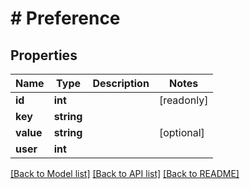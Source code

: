 # # Preference

## Properties

Name | Type | Description | Notes
------------ | ------------- | ------------- | -------------
**id** | **int** |  | [readonly]
**key** | **string** |  |
**value** | **string** |  | [optional]
**user** | **int** |  |

[[Back to Model list]](../../README.md#models) [[Back to API list]](../../README.md#endpoints) [[Back to README]](../../README.md)
